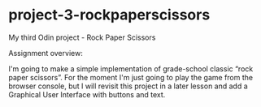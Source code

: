 # project-3-rockpaperscissors
My third Odin project - Rock Paper Scissors

Assignment overview:

I'm going to make a simple implementation of grade-school classic “rock paper scissors”. For the moment I'm just going to play the game from the browser console, but I will revisit this project in a later lesson and add a Graphical User Interface with buttons and text.